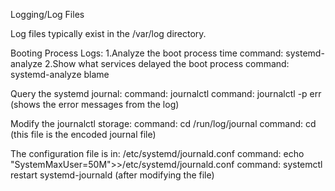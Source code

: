 Logging/Log Files

Log files typically exist in the /var/log directory.



Booting Process Logs:
1.Analyze the boot process time
command: systemd-analyze
2.Show what services delayed the boot process
command: systemd-analyze blame

Query the systemd journal: 
command: journalctl
command: journalctl -p err (shows the error messages from the log)


Modify the journalctl storage: 
command: cd /run/log/journal
command: cd <file> (this file is the encoded journal file)

The configuration file is in: 
/etc/systemd/journald.conf
command: echo "SystemMaxUser=50M">>/etc/systemd/journald.conf
command: systemctl restart systemd-journald  (after modifying the file)




